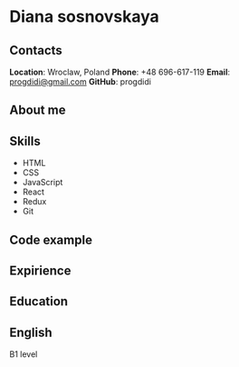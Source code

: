 # Diana sosnovskaya

## Contacts
**Location**: Wroclaw, Poland
**Phone**: +48 696-617-119
**Email**: progdidi@gmail.com
**GitHub**: progdidi

## About me


## Skills

- HTML
- CSS
- JavaScript
- React
- Redux
- Git 

## Code example

## Expirience

## Education

## English 
B1 level